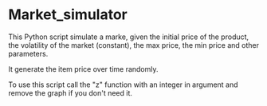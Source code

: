 # Market_simulator

This Python script simulate a marke, given the initial price of the product, the volatility of the market (constant), the max price, the min price
and other parameters.

It generate the item price over time randomly.

To use this script call the "z" function with an integer in argument and remove the graph if you don't need it.
